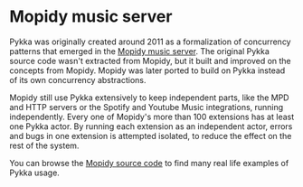 # Mopidy music server

Pykka was originally created around 2011 as
a formalization of concurrency patterns that emerged in
the [Mopidy music server](https://www.mopidy.com/).
The original Pykka source code wasn't extracted from Mopidy,
but it built and improved on the concepts from Mopidy.
Mopidy was later ported to build on Pykka
instead of its own concurrency abstractions.

Mopidy still use Pykka extensively to keep independent parts,
like the MPD and HTTP servers
or the Spotify and Youtube Music integrations,
running independently.
Every one of Mopidy's more than 100 extensions has at least one Pykka actor.
By running each extension as an independent actor,
errors and bugs in one extension is attempted isolated,
to reduce the effect on the rest of the system.

You can browse the
[Mopidy source code](https://github.com/mopidy/mopidy)
to find many real life examples of Pykka usage.
